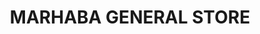 ---
title: "MARHABA GENERAL STORE"
url: /karachi/marhaba-general-store-wxcw-m24-metroville-sector-4-sindh-industrial-trading-estate/
shop: general
---
